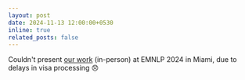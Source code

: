 ```yaml
---
layout: post
date: 2024-11-13 12:00:00+0530
inline: true
related_posts: false
---
```


Couldn't present [our work](https://aclanthology.org/2024.findings-emnlp.852/) (in-person) at EMNLP 2024 in Miami, due to delays in visa processing :disappointed:
